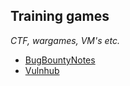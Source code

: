 ## Training games
_CTF, wargames, VM's etc._

* [BugBountyNotes](https://www.bugbountynotes.com/)
* [Vulnhub](https://www.vulnhub.com/)
